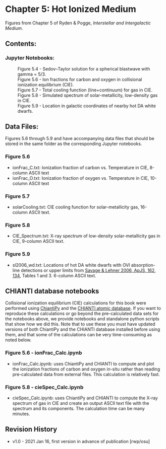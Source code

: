 # Chapter 5: Hot Ionized Medium

Figures from Chapter 5 of Ryden & Pogge, *Interstellar and Intergalactic Medium*.

## Contents:

### Jupyter Notebooks:
<dl>
<dd>Figure 5.4 - Sedov–Taylor solution for a spherical blastwave with gamma = 5/3.
<dd>Figure 5.6 - Ion fractions for carbon and oxygen in collisional ionization equilibrium (CIE).
<dd>Figure 5.7 - Total cooling function (line+continuum) for gas in CIE.
<dd>Figure 5.8 - Simulated spectrum of solar-metallicity, low-density gas in CIE.
<dd>Figure 5.9 - Location in galactic coordinates of nearby hot DA white dwarfs.
</dl>

## Data Files:

Figures 5.6 through 5.9 and have accompanying data files that should be stored 
in the same folder as the corresponding Jupyter notebooks.

### Figure 5.6
* ionFrac_C.txt: Ionization fraction of carbon vs. Temperature in CIE, 8-column ASCII text
* ionFrac_O.txt: Ionization fraction of oxygen vs. Temperature in CIE, 10-column ASCII text

### Figure 5.7
* solarCooling.txt: CIE cooling function for solar-metallicity gas, 16-column ASCII text.

### Figure 5.8
* CIE_Spectrum.txt: X-ray spectrum of low-density solar-metallicity gas in CIE, 9-column ASCII text.

### Figure 5.9
* sl2006_wd.txt: Locations of hot DA white dwarfs with OVI absorption-line detections or upper limits from [Savage & Lehner 2006, ApJS, 162, 134](https://ui.adsabs.harvard.edu/abs/2006ApJS..162..134S), Tables 1 and 3.  6-column ASCII text.

## CHIANTI database notebooks

Collisional ionization equilibrium (CIE) calculations for this book were performed using 
[ChiantiPy](https://github.com/chianti-atomic/ChiantiPy/) and the [CHIANTI atomic database](https://www.chiantidatabase.org/). If you want to reproduce these
calculations or go beyond the pre-calculated data sets for the notebooks above, we provide notebooks and standalone python scripts that show how we did this.
Note that to use these you must have updated versions of both ChiantiPy and the CHIANTI database installed before using them, and that some of the calculations
can be very time-consuming as noted below.

### Figure 5.6 - ionFrac_Calc.ipynb
 * ionFrac_Calc.ipynb: uses ChiantiPy and CHIANTI to compute and plot the ionization fractions of carbon and oxygen in-situ rather than reading pre-calculated 
 data from external files.  This calculation is relatively fast.
 
### Figure 5.8 - cieSpec_Calc.ipynb
* cieSpec_Calc.ipynb: uses ChiantiPy and CHIANTI to compute the X-ray spectrum of gas in CIE and create an output ASCII text file with the spectrum and its components.
The calculation time can be many minutes.


## Revision History

* v1.0 - 2021 Jan 16, first version in advance of publication [rwp/osu]


